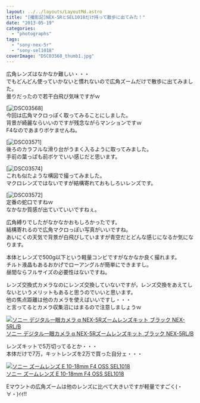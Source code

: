 ```yaml
---
layout: ../../layouts/LayoutMd.astro
title: "[撮影記]NEX-5RとSEL1018だけ持って散歩に出てみた！"
date: "2013-05-19"
categories: 
  - "photographs"
tags: 
  - "sony-nex-5r"
  - "sony-sel1018"
coverImage: "DSC03568_thumb1.jpg"
---
```


広角レンズはなかなか難しい・・・  
でもどんどん使っていかないと慣れないので広角ズームだけで散歩に出てみました。  
曇りだったので若干白飛び気味ですがｗ

[![DSC03568](/wp/images/DSC03568_thumb.jpg "DSC03568")]  
今回は広角マクロっぽく取ってみることにしました。  
背景が綺麗ならいいのですが残念ながらマンションですｗ  
F4なのであまりボケませんね。

[![DSC03571](/wp/images/DSC03571_thumb.jpg "DSC03571")]  
後ろのカラフルな滑り台がうまく入るように取ってみました。  
手前の葉っぱも前ボケでいい感じだと思います。

[![DSC03574](/wp/images/DSC03574_thumb.jpg "DSC03574")]  
これも似たような構図で撮ってみました。  
マクロレンズではないですが結構寄れておもしろいレンズです。

[![DSC03572](/wp/images/DSC03572_thumb.jpg "DSC03572")]  
定番の蛇口ですねｗ  
なかなか質感が出ていていいですねぇ。

広角縛りでしたがなかなかおもしろかったです。  
結構寄れるので広角マクロっぽい写真がいいですね。  
あいにくの天気で背景が白飛びしていますが青空だとどんな感じになるか気になります。

本体とレンズで500g以下という軽量コンビですがなかなか良く撮れます。  
チルト液晶もあるおかげでローアングルが簡単にできますし。  
昼間ならフルサイズの必要性はないですね。

レンズ交換式カメラなのにレンズ交換していないですが，レンズ交換をあえてしないというメリットもあると思うのでいいと思います。  
他の焦点距離は他のカメラを使えばいいですし・・・  
と言ってるとカメラ収集沼にはまるので注意しましょうｗ

[![ソニー デジタル一眼カメラ α NEX-5Rズームレンズキット ブラック NEX-5RL/B](/wp/images/41jOJimvYCL._SL160_.jpg)  
ソニー デジタル一眼カメラ α NEX-5Rズームレンズキット ブラック NEX-5RL/B  
](https://www.amazon.co.jp/exec/obidos/ASIN/B009Z3PCII/mizuka123-22/ref=nosim)

レンズキットで5万切ってるとか・・・  
本体だけで7万，キットレンズを2万で買った自分ェ・・・

[![ソニー ズームレンズ E 10-18mm F4 OSS SEL1018](/wp/images/31C%2BEiE2-%2BL._SL160_.jpg)  
ソニー ズームレンズ E 10-18mm F4 OSS SEL1018  
](https://www.amazon.co.jp/exec/obidos/ASIN/B009Z3PBZC/mizuka123-22/ref=nosim)

Eマウントの広角ズームは他のレンズに比べて大きいですが軽量ですごく(・∀・)ｲｲ!!
